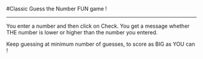 #Classic Guess the Number FUN game !

---

You enter a number and then click on Check.
You get a message whether THE number is lower or higher than the number you entered.

Keep guessing at minimum number of guesses, to score as BIG as YOU can !
